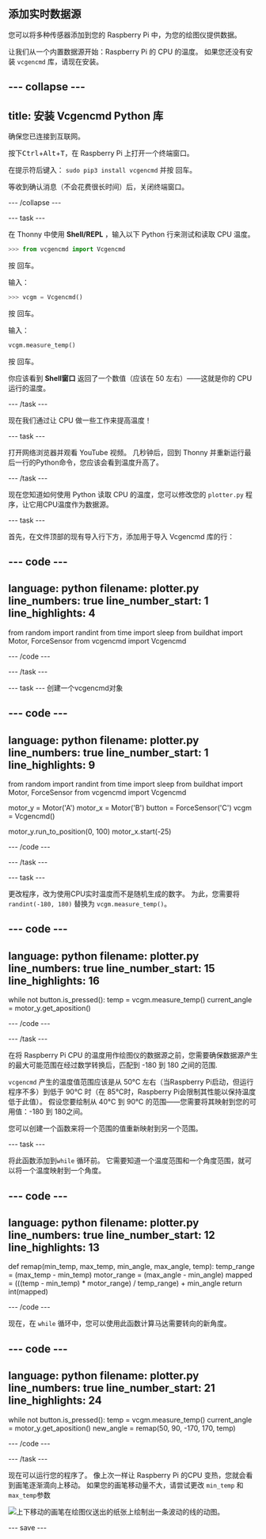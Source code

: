 ## 添加实时数据源

您可以将多种传感器添加到您的 Raspberry Pi 中，为您的绘图仪提供数据。

让我们从一个内置数据源开始：Raspberry Pi 的 CPU 的温度。 如果您还没有安装 `vcgencmd` 库，请现在安装。

--- collapse ---
---
title: 安装 Vcgencmd Python 库
---

确保您已连接到互联网。

按下<kbd>Ctrl</kbd>+<kbd>Alt</kbd>+<kbd>T</kbd>，在 Raspberry Pi 上打开一个终端窗口。

在提示符后键入： `sudo pip3 install vcgencmd` 并按 <kbd>回车</kbd>。

等收到确认消息（不会花费很长时间）后，关闭终端窗口。

--- /collapse --- 

--- task ---

在 Thonny 中使用 **Shell/REPL** ，输入以下 Python 行来测试和读取 CPU 温度。

```python
>>> from vcgencmd import Vcgencmd
```
按 <kbd>回车</kbd>。

输入：
```python
>>> vcgm = Vcgencmd()
```
按 <kbd>回车</kbd>。

输入：
```python
vcgm.measure_temp()
```
按 <kbd>回车</kbd>。

你应该看到 **Shell窗口** 返回了一个数值（应该在 50 左右）——这就是你的 CPU 运行的温度。

--- /task ---

现在我们通过让 CPU 做一些工作来提高温度！

--- task ---

打开网络浏览器并观看 YouTube 视频。 几秒钟后，回到 Thonny 并重新运行最后一行的Python命令，您应该会看到温度升高了。

--- /task ---

现在您知道如何使用 Python 读取 CPU 的温度，您可以修改您的 `plotter.py` 程序，让它用CPU温度作为数据源。

--- task ---

首先，在文件顶部的现有导入行下方，添加用于导入 Vcgencmd 库的行：

--- code ---
---
language: python 
filename: plotter.py 
line_numbers: true 
line_number_start: 1
line_highlights: 4
---

from random import randint 
from time import sleep 
from buildhat import Motor, ForceSensor 
from vcgencmd import Vcgencmd

--- /code ---

--- /task ---

--- task ---
创建一个vcgencmd对象

--- code ---
---
language: python 
filename: plotter.py 
line_numbers: true 
line_number_start: 1
line_highlights: 9
---

from random import randint 
from time import sleep 
from buildhat import Motor, ForceSensor 
from vcgencmd import Vcgencmd

motor_y = Motor('A') 
motor_x = Motor('B') 
button = ForceSensor('C') 
vcgm = Vcgencmd()

motor_y.run_to_position(0, 100) 
motor_x.start(-25)

--- /code ---

--- /task ---

--- task ---

更改程序，改为使用CPU实时温度而不是随机生成的数字。 为此，您需要将 `randint(-180, 180)` 替换为 `vcgm.measure_temp()`。

--- code ---
---
language: python 
filename: plotter.py 
line_numbers: true 
line_number_start: 15
line_highlights: 16
---

while not button.is_pressed(): 
    temp = vcgm.measure_temp() 
    current_angle = motor_y.get_aposition()

--- /code ---

--- /task ---

在将 Raspberry Pi CPU 的温度用作绘图仪的数据源之前，您需要确保数据源产生的最大可能范围在经过数学转换后，匹配到 -180 到 180 之间的范围.

`vcgencmd` 产生的温度值范围应该是从 50°C 左右（当Raspberry Pi启动，但运行程序不多）到低于 90°C 时（在 85°C时，Raspberry Pi会限制其性能以保持温度低于此值）。 假设您要绘制从 40°C 到 90°C 的范围——您需要将其映射到您的可用值：-180 到 180之间。

您可以创建一个函数来将一个范围的值重新映射到另一个范围。

--- task ---

将此函数添加到`while` 循环前。 它需要知道一个温度范围和一个角度范围，就可以将一个温度映射到一个角度。

--- code ---
---
language: python 
filename: plotter.py 
line_numbers: true 
line_number_start: 12
line_highlights: 13
---

def remap(min_temp, max_temp, min_angle, max_angle, temp): 
    temp_range = (max_temp - min_temp) 
    motor_range = (max_angle - min_angle) 
    mapped = (((temp - min_temp) * motor_range) / temp_range) + min_angle 
    return int(mapped)

--- /code ---

现在，在 `while` 循环中，您可以使用此函数计算马达需要转向的新角度。

--- code ---
---
language: python 
filename: plotter.py 
line_numbers: true 
line_number_start: 21
line_highlights: 24
---

while not button.is_pressed(): 
    temp = vcgm.measure_temp() 
    current_angle = motor_y.get_aposition() 
    new_angle = remap(50, 90, -170, 170, temp)

--- /code ---

--- /task ---

现在可以运行您的程序了。 像上次一样让 Raspberry Pi 的CPU 变热，您就会看到画笔逐渐滴向上移动。 如果您的画笔移动量不大，请尝试更改 `min_temp` 和 `max_temp`参数

![上下移动的画笔在绘图仪送出的纸张上绘制出一条波动的线的动图。](images/plotter_demo_2.gif)


--- save ---
